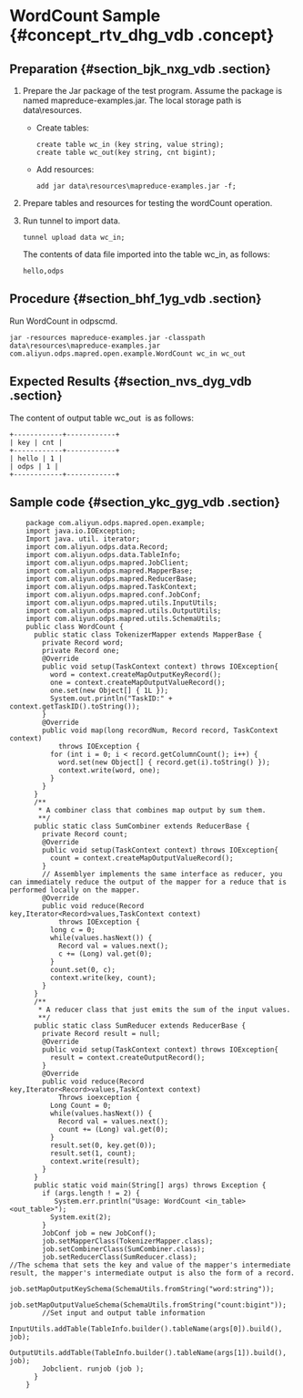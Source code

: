 # WordCount Sample {#concept_rtv_dhg_vdb .concept}

## Preparation {#section_bjk_nxg_vdb .section}

1.  Prepare the Jar package of the test program. Assume the package is named mapreduce-examples.jar. The local storage path is data\\resources.
    -   Create tables:

        ```
        create table wc_in (key string, value string);
        create table wc_out(key string, cnt bigint);
        ```

    -   Add resources:

        ```
        add jar data\resources\mapreduce-examples.jar -f;
        ```

2.  Prepare tables and resources for testing the wordCount operation.
3.  Run tunnel to import data.

    ```
    tunnel upload data wc_in;
    ```

    The contents of data file imported into the table wc\_in, as follows:

    ```
    hello,odps
    ```


## Procedure {#section_bhf_1yg_vdb .section}

Run WordCount in odpscmd.

```
jar -resources mapreduce-examples.jar -classpath data\resources\mapreduce-examples.jar
com.aliyun.odps.mapred.open.example.WordCount wc_in wc_out
```

## Expected Results {#section_nvs_dyg_vdb .section}

The content of output table wc\_out  is as follows:

```
+------------+------------+
| key | cnt |
+------------+------------+
| hello | 1 |
| odps | 1 |
+------------+------------+
```

## Sample code {#section_ykc_gyg_vdb .section}

```
    package com.aliyun.odps.mapred.open.example;
    import java.io.IOException;
    Import java. util. iterator;
    import com.aliyun.odps.data.Record;
    import com.aliyun.odps.data.TableInfo;
    import com.aliyun.odps.mapred.JobClient;
    import com.aliyun.odps.mapred.MapperBase;
    import com.aliyun.odps.mapred.ReducerBase;
    import com.aliyun.odps.mapred.TaskContext;
    import com.aliyun.odps.mapred.conf.JobConf;
    import com.aliyun.odps.mapred.utils.InputUtils;
    import com.aliyun.odps.mapred.utils.OutputUtils;
    import com.aliyun.odps.mapred.utils.SchemaUtils;
    public class WordCount {
      public static class TokenizerMapper extends MapperBase {
        private Record word;
        private Record one;
        @Override
        public void setup(TaskContext context) throws IOException{
          word = context.createMapOutputKeyRecord();
          one = context.createMapOutputValueRecord();
          one.set(new Object[] { 1L });
          System.out.println("TaskID:" + context.getTaskID().toString());
        }
        @Override
        public void map(long recordNum, Record record, TaskContext context)
            throws IOException {
          for (int i = 0; i < record.getColumnCount(); i++) {
            word.set(new Object[] { record.get(i).toString() });
            context.write(word, one);
          }
        }
      }
      /**
       * A combiner class that combines map output by sum them.
       **/
      public static class SumCombiner extends ReducerBase {
        private Record count;
        @Override
        public void setup(TaskContext context) throws IOException{
          count = context.createMapOutputValueRecord();
        }
        // Assemblyer implements the same interface as reducer, you can immediately reduce the output of the mapper for a reduce that is performed locally on the mapper.
        @Override
        public void reduce(Record key,Iterator<Record>values,TaskContext context)
            throws IOException {
          long c = 0;
          while(values.hasNext()) {
            Record val = values.next();
            c += (Long) val.get(0);
          }
          count.set(0, c);
          context.write(key, count);
        }
      }
      /**
       * A reducer class that just emits the sum of the input values.
       **/
      public static class SumReducer extends ReducerBase {
        private Record result = null;
        @Override
        public void setup(TaskContext context) throws IOException{
          result = context.createOutputRecord();
        }
        @Override
        public void reduce(Record key,Iterator<Record>values,TaskContext context)
            Throws ioexception {
          Long Count = 0;
          while(values.hasNext()) {
            Record val = values.next();
            count += (Long) val.get(0);
          }
          result.set(0, key.get(0));
          result.set(1, count);
          context.write(result);
        }
      }
      public static void main(String[] args) throws Exception {
        if (args.length ! = 2) {
           System.err.println("Usage: WordCount <in_table> <out_table>");
          System.exit(2);
        }
        JobConf job = new JobConf();
        job.setMapperClass(TokenizerMapper.class);
        job.setCombinerClass(SumCombiner.class);
        job.setReducerClass(SumReducer.class);
//The schema that sets the key and value of the mapper's intermediate result, the mapper's intermediate output is also the form of a record.
        job.setMapOutputKeySchema(SchemaUtils.fromString("word:string"));
        job.setMapOutputValueSchema(SchemaUtils.fromString("count:bigint"));
        //Set input and output table information
        InputUtils.addTable(TableInfo.builder().tableName(args[0]).build(), job);
        OutputUtils.addTable(TableInfo.builder().tableName(args[1]).build(), job);
        Jobclient. runjob (job );
      }
    }

```

